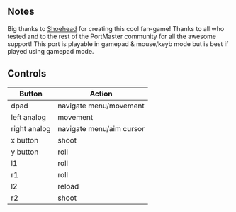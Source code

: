## Notes

Big thanks to [Shoehead](https://shoehead.itch.io/dum) for creating this cool fan-game! Thanks to all who tested and to the rest of the PortMaster community for all the awesome support! 
This port is playable in gamepad & mouse/keyb mode but is best if played using gamepad mode. 

## Controls

| Button | Action |
|--|--| 
|dpad|navigate menu/movement|
|left analog|movement |
|right analog |navigate menu/aim cursor|
|x button|shoot|
|y button|roll
|l1|roll|
|r1|roll|
|l2|reload|
|r2|shoot|


